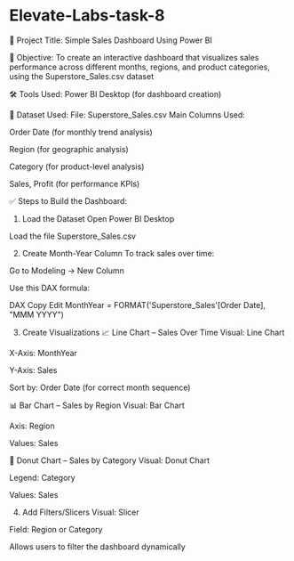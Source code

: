 # Elevate-Labs-task-8

🧾 Project Title:
Simple Sales Dashboard Using Power BI

🎯 Objective:
To create an interactive dashboard that visualizes sales performance across different months, regions, and product categories, using the Superstore_Sales.csv dataset

🛠 Tools Used:
Power BI Desktop (for dashboard creation)

📁 Dataset Used:
File: Superstore_Sales.csv
Main Columns Used:

Order Date (for monthly trend analysis)

Region (for geographic analysis)

Category (for product-level analysis)

Sales, Profit (for performance KPIs)

✅ Steps to Build the Dashboard:
1. Load the Dataset
Open Power BI Desktop

Load the file Superstore_Sales.csv

2. Create Month-Year Column
To track sales over time:

Go to Modeling → New Column

Use this DAX formula:

DAX
Copy
Edit
MonthYear = FORMAT('Superstore_Sales'[Order Date], "MMM YYYY")

3. Create Visualizations
📈 Line Chart – Sales Over Time
Visual: Line Chart

X-Axis: MonthYear

Y-Axis: Sales

Sort by: Order Date (for correct month sequence)

📊 Bar Chart – Sales by Region
Visual: Bar Chart

Axis: Region

Values: Sales

🍩 Donut Chart – Sales by Category
Visual: Donut Chart

Legend: Category

Values: Sales

4. Add Filters/Slicers
Visual: Slicer

Field: Region or Category

Allows users to filter the dashboard dynamically
